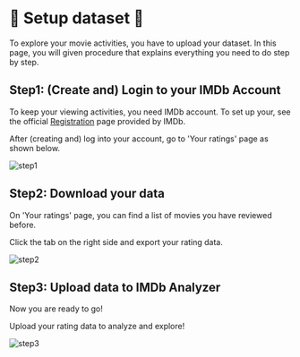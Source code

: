 # 🔧 Setup dataset 🔧

To explore your movie activities, you have to upload your dataset. In this page, you will given procedure that explains everything you need to do step by step.

## Step1: (Create and) Login to your IMDb Account

To keep your viewing activities, you need IMDb account. To set up your, see the official [Registration](https://www.imdb.com/registration/signin?ref_=helpms_ih_gi_whyregister) page provided by IMDb.

After (creating and) log into your account, go to 'Your ratings' page as shown below.

![step1](Step1.jpg)

## Step2: Download your data

On 'Your ratings' page, you can find a list of movies you have reviewed before.

Click the tab on the right side and export your rating data.

![step2](Step2.jpg)

## Step3: Upload data to IMDb Analyzer

Now you are ready to go! 

Upload your rating data to analyze and explore!

![step3](Step3.jpg)